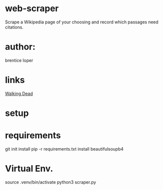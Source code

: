 # web-scraper
Scrape a Wikipedia page of your choosing and record which passages need citations.

# author: 
brentice loper

# links
[Walking Dead](https://en.wikipedia.org/wiki/The_Walking_Dead_(TV_series))

# setup
# requirements
git init
install pip -r requirements.txt
install beautifulsoupb4

# Virtual Env. 
source .venv/bin/activate
python3 scraper.py
